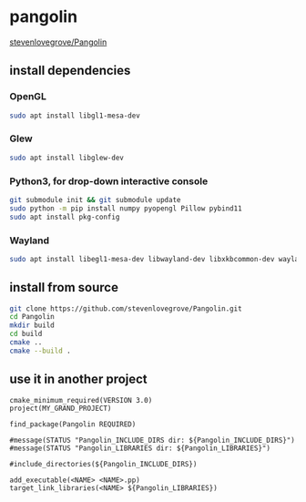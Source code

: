 # pangolin
[stevenlovegrove/Pangolin](https://github.com/stevenlovegrove/Pangolin)

## install dependencies
### OpenGL

```sh
sudo apt install libgl1-mesa-dev
```

### Glew

```sh
sudo apt install libglew-dev
```

### Python3, for drop-down interactive console

```sh
git submodule init && git submodule update
sudo python -m pip install numpy pyopengl Pillow pybind11
sudo apt install pkg-config
```

### Wayland

```sh
sudo apt install libegl1-mesa-dev libwayland-dev libxkbcommon-dev wayland-protocols
```

## install from source

```sh
git clone https://github.com/stevenlovegrove/Pangolin.git
cd Pangolin
mkdir build
cd build
cmake ..
cmake --build .
```

## use it in another project

```
cmake_minimum_required(VERSION 3.0)
project(MY_GRAND_PROJECT)

find_package(Pangolin REQUIRED)

#message(STATUS "Pangolin_INCLUDE_DIRS dir: ${Pangolin_INCLUDE_DIRS}")
#message(STATUS "Pangolin_LIBRARIES dir: ${Pangolin_LIBRARIES}")

#include_directories(${Pangolin_INCLUDE_DIRS})

add_executable(<NAME> <NAME>.pp)
target_link_libraries(<NAME> ${Pangolin_LIBRARIES}) 
```
